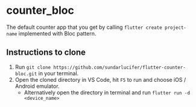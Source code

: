 # counter_bloc

The default counter app that you get by calling `flutter create project-name` implemented with Bloc pattern.

## Instructions to clone

1. Run `git clone https://github.com/sundarlucifer/flutter-counter-bloc.git` in your terminal.
2. Open the cloned directory in VS Code, hit `F5` to run and choose iOS / Android emulator.
    * Alternatively open the directory in terminal and run `flutter run -d <device_name>`

